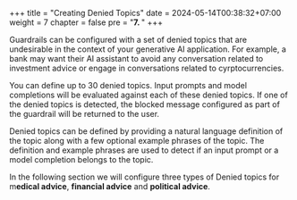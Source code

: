 +++
title = "Creating Denied Topics"
date = 2024-05-14T00:38:32+07:00
weight = 7
chapter = false
pre = "<b>7. </b>"
+++

Guardrails can be configured with a set of denied topics that are undesirable in the context of your generative AI application. For example, a bank may want their AI assistant to avoid any conversation related to investment advice or engage in conversations related to cyrptocurrencies.

You can define up to 30 denied topics. Input prompts and model completions will be evaluated against each of these denied topics. If one of the denied topics is detected, the blocked message configured as part of the guardrail will be returned to the user.

Denied topics can be defined by providing a natural language definition of the topic along with a few optional example phrases of the topic. The definition and example phrases are used to detect if an input prompt or a model completion belongs to the topic.

In the following section we will configure three types of Denied topics for m**edical advice**, **financial advice** and **political advice**.
